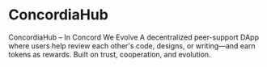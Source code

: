 # ConcordiaHub
ConcordiaHub – In Concord We Evolve A decentralized peer-support DApp where users help review each other's code, designs, or writing—and earn tokens as rewards. Built on trust, cooperation, and evolution.
